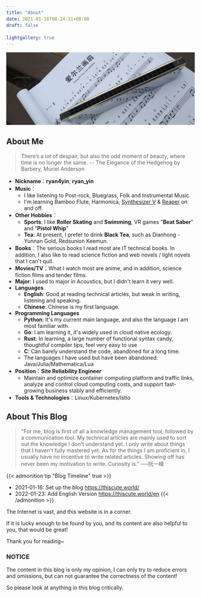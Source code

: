 ```yaml
---
title: "About"
date: 2021-01-16T00:24:31+08:00
draft: false

lightgallery: true
---
```


![口琴](harmonica.jpg)

## About Me

>There’s a lot of despair, but also the odd moment of beauty, where time is no longer the same. -- The Elegance of the Hedgehog by Barbery, Muriel Anderson

- **Nickname**：**ryan4yin**, **ryan_yin**
- **Music**：
  - I like listening to Post-rock, Bluegrass, Folk and Instrumental Music.
  - I'm learning Bamboo Flute, Harmonica, [Synthesizer V](https://dreamtonics.com/en/synthesizerv/) & [Reaper](https://www.reaper.fm) on and off.
- **Other Hobbies**：
  - **Sports**: I like **Roller Skating** and **Swimming**, VR games "**Beat Saber**" and "**Pistol Whip**"
  - **Tea**: At present, I prefer to drink **Black Tea**, such as Dianhong - Yunnan Gold, Redsunion Keemun. 
- **Books**：The serious books I read most are IT technical books. In addition, I also like to read science fiction and web novels / light novels that I can't quit.
- **Movies/TV**：What I watch most are anime, and in addition, science fiction films and tender films.
- **Major**: I used to major in Acoustics, but I didn't learn it very well.
- **Languages**
  - **English**: Good at reading technical articles, but weak in writing, listening and speaking.
  - **Chinese**: Chinese is my first language.
- **Programming Languages**
  - **Python**: It's my current main language, and also the language I am most familiar with.
  - **Go**: I am learning it, it's widely used in cloud native ecology.
  - **Rust**: In learning, a large number of functional syntax candy, thoughtful compiler tips, feel very easy to use
  - **C**: Can barely understand the code, abandoned for a long time.
  - The languages I have used but have been abandoned: Java/Julia/Mathematica/Lua
- **Position**：**Site Reliability Engineer**
  - Maintain and optimize container computing platform and traffic links, analyze and control cloud computing costs, and support fast-growing business stably and efficiently.
- **Tools & Technologies**：Linux/Kubernetes/Istio

## About This Blog

>"For me, blog is first of all a knowledge management tool, followed by a communication tool. My technical articles are mainly used to sort out the knowledge I don't understand yet. I only write about things that I haven't fully mastered yet. As for the things I am proficient in, I usually have no incentive to write related articles. Showing off has never been my motivation to write. Curiosity is."  ──阮一峰


{{< admonition tip "Blog Timeline" true >}}
- 2021-01-16: Set up the blog https://thiscute.world/
- 2022-01-23: Add English Version https://thiscute.world/en
{{< /admonition >}}


The Internet is vast, and this website is in a corner. 

If it is lucky enough to be found by you, and its content are also helpful to you, that would be great! 

Thank you for reading~

###  NOTICE

The content in this blog is only my opinion, I can only try to reduce errors and omissions, but can not guarantee the correctness of the content!

So please look at anything in this blog critically.


